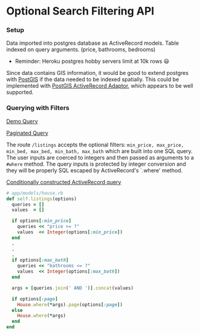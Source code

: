 # Optional Search Filtering API

### Setup
Data imported into postgres database as ActiveRecord models.  Table indexed on query
arguments. (price, bathrooms, bedrooms)

- Reminder: Heroku postgres hobby servers limit at 10k rows :smiley:


Since data contains GIS information, it would be good to extend postgres with [PostGIS](http://postgis.net/) if the data needed to be indexed spatially. This could be implemented with [PostGIS ActiveRecord Adaptor](https://github.com/rgeo/activerecord-postgis-adapter), which appears to be well supported.

### Querying with Filters

[Demo Query](https://secret-beach-2991.herokuapp.com/listings?min_price=100000&max_price=200000&min_bed=2&max_bed=2&min_bath=2&max_bath=2)

[Paginated Query](https://secret-beach-2991.herokuapp.com/listings?min_price=100000&max_price=200000&min_bed=2&max_bed=2&min_bath=2&max_bath=2&page=1)

The route `/listings` accepts the optional filters: `min_price, max_price, min_bed, max_bed, min_bath, max_bath` which are built into one SQL query.  The user inputs are coerced to integers and then passed as arguments to a `#where` method. The query inputs is protected by integer conversion and they will be properly SQL escaped by ActiveRecord's `.where' method.

[Conditionally constructed ActiveRecord query](app/models/house.rb)

```rb
# app/models/house.rb
def self.listings(options)
  queries = []
  values  = []

  if options[:min_price]
    queries << "price >= ?"
    values  << Integer(options[:min_price])
  end
  .
  .
  .
  if options[:max_bath]
    queries << "bathrooms <= ?"
    values  << Integer(options[:max_bath])
  end

  args = [queries.join(' AND ')].concat(values)

  if options[:page]
    House.where(*args).page(options[:page])
  else
    House.where(*args)
  end
end
```
